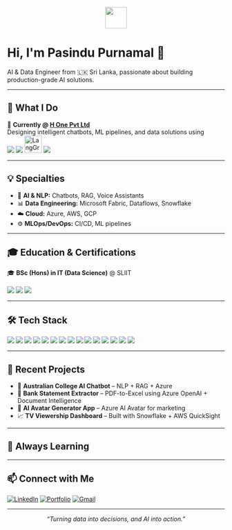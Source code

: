 <p align="center">
  <img src="https://media.giphy.com/media/hvRJCLFzcasrR4ia7z/giphy.gif" width="50"/>
</p>

# Hi, I'm **Pasindu Purnamal** 👋

AI & Data Engineer from 🇱🇰 Sri Lanka, passionate about building production-grade AI solutions.

---

## 🚀 What I Do

🔭 **Currently @ [H One Pvt Ltd](https://www.hone.lk/)**  
Designing intelligent chatbots, ML pipelines, and data solutions using  
<img src="https://img.shields.io/badge/Azure_AI-0078D4?logo=microsoftazure&logoColor=white" /> <img src="https://img.shields.io/badge/LangChain-000000?logo=langchain&logoColor=white" /> <img src="https://raw.githubusercontent.com/langchain-ai/langgraph/main/docs/static/img/logo.svg" alt="LangGraph Logo" width="40"/> <img src="https://img.shields.io/badge/Microsoft_Fabric-8A1538?logo=microsoft&logoColor=white" />

---

## 💡 Specialties

- 🤖 **AI & NLP:** Chatbots, RAG, Voice Assistants  
- 📊 **Data Engineering:** Microsoft Fabric, Dataflows, Snowflake  
- ☁️ **Cloud:** Azure, AWS, GCP  
- ⚙️ **MLOps/DevOps:** CI/CD, ML pipelines

---

## 🎓 Education & Certifications

🎓 **BSc (Hons) in IT (Data Science)** @ SLIIT  
<br>
<img src="https://img.shields.io/badge/Azure_AI_Engineer-AI--102-0078D4?logo=microsoftazure&logoColor=white" />
<img src="https://img.shields.io/badge/Fabric_Analytics_Engineer-DP--600-8A1538?logo=microsoft&logoColor=white" />
<img src="https://img.shields.io/badge/Fabric_Data_Engineer-In_Progress-yellow?logo=microsoft&logoColor=white" />

---

## 🛠️ Tech Stack

<p>
  <img src="https://img.shields.io/badge/Python-3776AB?logo=python&logoColor=white" />
  <img src="https://img.shields.io/badge/SQL-4479A1?logo=postgresql&logoColor=white" />
  <img src="https://img.shields.io/badge/R-276DC3?logo=r&logoColor=white" />
  <img src="https://img.shields.io/badge/Snowflake-29B5E8?logo=snowflake&logoColor=white" />
  <img src="https://img.shields.io/badge/Azure_ML-0078D4?logo=microsoftazure&logoColor=white" />
  <img src="https://img.shields.io/badge/Power_BI-F2C811?logo=powerbi&logoColor=black" />
  <img src="https://img.shields.io/badge/LangChain-000000?logo=langchain&logoColor=white" />
  <img src="https://img.shields.io/badge/Hugging_Face-f9d423?logo=huggingface&logoColor=black" />
  <img src="https://img.shields.io/badge/OpenAI-412991?logo=openai&logoColor=white" />
  <img src="https://img.shields.io/badge/PyTorch-EE4C2C?logo=pytorch&logoColor=white" />
  <img src="https://img.shields.io/badge/TensorFlow-FF6F00?logo=tensorflow&logoColor=white" />
  <img src="https://img.shields.io/badge/Microsoft_Fabric-8A1538?logo=microsoft&logoColor=white" />
  <img src="https://img.shields.io/badge/Data_Factory-0066FF?logo=microsoftazure&logoColor=white" />
  <img src="https://img.shields.io/badge/Docker-2496ED?logo=docker&logoColor=white" />
  <img src="https://img.shields.io/badge/GitHub_Actions-2088FF?logo=githubactions&logoColor=white" />
</p>

---

## 📂 Recent Projects

- 💬 **Australian College AI Chatbot** – NLP + RAG + Azure  
- 🧾 **Bank Statement Extractor** – PDF-to-Excel using Azure OpenAI + Document Intelligence  
- 🎥 **AI Avatar Generator App** – Azure AI Avatar for marketing  
- 📈 **TV Viewership Dashboard** – Built with Snowflake + AWS QuickSight  

---

## 🌱 Always Learning



---

## 📫 Connect with Me

[![LinkedIn](https://img.shields.io/badge/LinkedIn-blue?logo=linkedin)](https://www.linkedin.com/in/pasindu-purnamal-771801214/)
[![Portfolio](https://img.shields.io/badge/Portfolio-Click_Here-orange)](https://pasindupurnamal98.github.io/pasindu-purnamal-portfolio/)
[![Gmail](https://img.shields.io/badge/Email-pasindupurnamal@gmail.com-red?logo=gmail)](mailto:pasindupurnamal@gmail.com)

---

<p align="center"><i>“Turning data into decisions, and AI into action.”</i></p>
